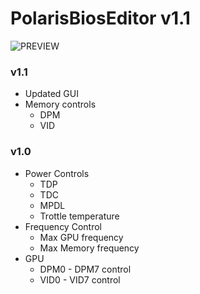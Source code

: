 # PolarisBiosEditor v1.1
![PREVIEW](http://puu.sh/pO6PO/7e4b6ecce1.png)

### v1.1
- Updated GUI
- Memory controls
  - DPM
  - VID

### v1.0
- Power Controls
  - TDP
  - TDC
  - MPDL
  - Trottle temperature
- Frequency Control
  - Max GPU frequency
  - Max Memory frequency
- GPU
  - DPM0 - DPM7 control
  - VID0 - VID7 control
